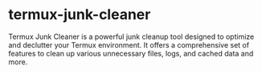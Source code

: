 # termux-junk-cleaner
Termux Junk Cleaner is a powerful junk cleanup tool designed to optimize and declutter your Termux environment. It offers a comprehensive set of features to clean up various unnecessary files, logs, and cached data and more.
